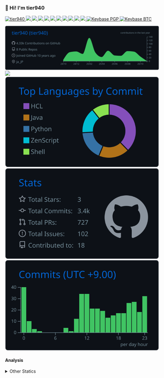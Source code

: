 ### 👋 Hi! I'm tier940

<p align="left"> 
  <a href="https://github.com/tier940/tier940/">
    <img src="https://komarev.com/ghpvc/?username=tier940" alt="tier940" />
  </a>
  <a href="http://twitter.com/tier940">
    <img height="20" src="https://img.shields.io/twitter/follow/tier940?label=Twitter&logo=twitter&style=flat" />
  </a>
  <a href="https://github.com/tier940">
    <img height="20" src="https://img.shields.io/github/followers/tier940?label=follow&logo=github&style=flat" />
  </a>
  <a href="https://www.reddit.com/user/tier940">
    <img height="20" src="https://img.shields.io/reddit/user-karma/combined/tier940?label=Reddit&logo=reddit&style=flat" />
  </a>
  <a href="https://stackoverflow.com/users/17317833/tier940">
    <img height="20" src="https://img.shields.io/stackexchange/stackoverflow/r/17317833?label=StackOverflow&logo=stack-overflow&style=flat" />
  </a>
  <a href="https://zenn.dev/tier940">
    <img height="20" src="https://zenn.badge.nikaera.com/s/tier940/likes" />
  </a>
  <a href="https://zenn.dev/tier940">
    <img height="20" src="https://zenn.badge.nikaera.com/s/tier940/followers" />
  </a>
  <a href="https://zenn.dev/tier940">
    <img height="20" src="https://zenn.badge.nikaera.com/s/tier940/articles" />
  </a>
  <a href="http://qiita.com/tier940">
    <img height="20" src="https://qiita-badge.apiapi.app/s/tier940/posts.svg" />
  </a>
  <a href="http://qiita.com/tier940">
    <img height="20" src="https://qiita-badge.apiapi.app/s/tier940/contributions.svg" />
  </a>
  <a href="https://github.com/tier940/tier940/">
    <img height="20" src="https://github.com/tier940/tier940/actions/workflows/main.yml/badge.svg" />
  </a>
  <a href="https://keybase.io/tier940">
    <img alt="Keybase PGP" src="https://img.shields.io/keybase/pgp/tier940">
  </a>
  <a href="https://keybase.io/tier940">
    <img alt="Keybase BTC" src="https://img.shields.io/keybase/btc/tier940">
  </a>
</p>

[![](https://raw.githubusercontent.com/tier940/tier940/main/profile-summary-card-output/github_dark/0-profile-details.svg)](https://github.com/vn7n24fzkq/github-profile-summary-cards)
[![](https://raw.githubusercontent.com/tier940/tier940/main/profile-summary-card-output/github_dark/1-repos-per-language.svg)](https://github.com/vn7n24fzkq/github-profile-summary-cards) [![](https://raw.githubusercontent.com/tier940/tier940/main/profile-summary-card-output/github_dark/2-most-commit-language.svg)](https://github.com/vn7n24fzkq/github-profile-summary-cards)
[![](https://raw.githubusercontent.com/tier940/tier940/main/profile-summary-card-output/github_dark/3-stats.svg)](https://github.com/vn7n24fzkq/github-profile-summary-cards) [![](https://raw.githubusercontent.com/tier940/tier940/main/profile-summary-card-output/github_dark/4-productive-time.svg)](https://github.com/vn7n24fzkq/github-profile-summary-cards)


#### Analysis
<!-- <img height="150" src="https://github.com/tier940/tier940/blob/master/images/stat.svg" alt="Alternative Text"/> -->

<details>
  <summary>Other Statics</summary>
  <!--START_SECTION:waka-->
![Code Time](http://img.shields.io/badge/Code%20Time-6%2C083%20hrs%2013%20mins-blue)

**🐱 My GitHub Data** 

> 📦 79.1 kB Used in GitHub's Storage 
 > 
> 💼 Opted to Hire
 > 
> 📜 14 Public Repositories 
 > 
> 🔑 8 Private Repositories 
 > 
**I'm an Early 🐤** 

```text
🌞 Morning                2749 commits        ████░░░░░░░░░░░░░░░░░░░░░   16.98 % 
🌆 Daytime                5835 commits        █████████░░░░░░░░░░░░░░░░   36.04 % 
🌃 Evening                5896 commits        █████████░░░░░░░░░░░░░░░░   36.41 % 
🌙 Night                  1712 commits        ███░░░░░░░░░░░░░░░░░░░░░░   10.57 % 
```
📅 **I'm Most Productive on Saturday** 

```text
Monday                   1769 commits        ███░░░░░░░░░░░░░░░░░░░░░░   10.93 % 
Tuesday                  2482 commits        ████░░░░░░░░░░░░░░░░░░░░░   15.33 % 
Wednesday                1914 commits        ███░░░░░░░░░░░░░░░░░░░░░░   11.82 % 
Thursday                 1625 commits        ███░░░░░░░░░░░░░░░░░░░░░░   10.04 % 
Friday                   2365 commits        ████░░░░░░░░░░░░░░░░░░░░░   14.61 % 
Saturday                 3127 commits        █████░░░░░░░░░░░░░░░░░░░░   19.31 % 
Sunday                   2910 commits        ████░░░░░░░░░░░░░░░░░░░░░   17.97 % 
```


📊 **This Week I Spent My Time On** 

```text
🕑︎ Time Zone: Asia/Tokyo

💬 Programming Languages: 
Other                    26 hrs 35 mins      █████████████████░░░░░░░░   68.72 % 
Markdown                 10 hrs 8 mins       ███████░░░░░░░░░░░░░░░░░░   26.21 % 
Java                     34 mins             ░░░░░░░░░░░░░░░░░░░░░░░░░   01.48 % 
Text                     25 mins             ░░░░░░░░░░░░░░░░░░░░░░░░░   01.10 % 
YAML                     22 mins             ░░░░░░░░░░░░░░░░░░░░░░░░░   00.96 % 

🔥 Editors: 
Chrome                   27 hrs 6 mins       ██████████████████░░░░░░░   70.07 % 
VS Code                  10 hrs 54 mins      ███████░░░░░░░░░░░░░░░░░░   28.21 % 
IntelliJ IDEA            39 mins             ░░░░░░░░░░░░░░░░░░░░░░░░░   01.69 % 
Edge                     0 secs              ░░░░░░░░░░░░░░░░░░░░░░░░░   00.03 % 

💻 Operating System: 
Windows                  28 hrs 1 min        ██████████████████░░░░░░░   72.43 % 
Linux                    10 hrs 39 mins      ███████░░░░░░░░░░░░░░░░░░   27.57 % 
```

**I Mostly Code in Java** 

```text
Java                     11 repos            ██████████░░░░░░░░░░░░░░░   39.29 % 
Shell                    3 repos             ███░░░░░░░░░░░░░░░░░░░░░░   10.71 % 
HCL                      3 repos             ███░░░░░░░░░░░░░░░░░░░░░░   10.71 % 
JavaScript               1 repo              █░░░░░░░░░░░░░░░░░░░░░░░░   03.57 % 
Python                   1 repo              █░░░░░░░░░░░░░░░░░░░░░░░░   03.57 % 
```



**Timeline**

![Lines of Code chart](https://raw.githubusercontent.com/tier940/tier940/main/assets/bar_graph.png)


 Last Updated on 01/08/2025 00:10:12 UTC
<!--END_SECTION:waka-->
</details>
